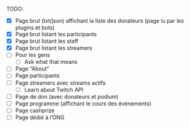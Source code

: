 TODO:

- [x] Page brut (txt/json) affichant la liste des donateurs (page lu par les plugins et bots)
- [x] Page brut listant les participants
- [x] Page brut listant les staff
- [x] Page brut listant les streamers
- [ ] Pour les gens
  - [ ] Ask what that means
- [ ] Page “About”
- [ ] Page participants
- [ ] Page streamers avec streams actifs
  - [ ] Learn about Twitch API
- [ ] Page de don (avec donateurs et podium)
- [ ] Page programme (affichant le cours des événements)
- [ ] Page cashprize
- [ ] Page dédié à l’ONG
